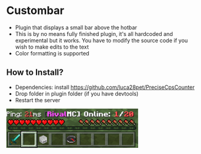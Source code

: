 # Custombar
- Plugin that displays a small bar above the hotbar
- This is by no means fully finished plugin, it's all hardcoded and experimental but it works. You have to modify the source code if you wish to make edits to the text
- Color formatting is supported

## How to Install?
* Dependencies: install https://github.com/luca28pet/PreciseCpsCounter
* Drop folder in plugin folder (if you have devtools) 
* Restart the server

![header image](https://github.com/Ignaciox/Custombar/blob/main/example.png)

